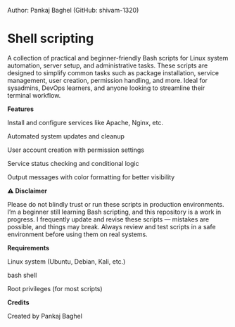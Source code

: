 
Author: Pankaj Baghel (GitHub: shivam-1320)



# Shell scripting
A collection of practical and beginner-friendly Bash scripts for Linux system automation, server setup, and administrative tasks. These scripts are designed to simplify common tasks such as package installation, service management, user creation, permission handling, and more. Ideal for sysadmins, DevOps learners, and anyone looking to streamline their terminal workflow.



**Features**

Install and configure services like Apache, Nginx, etc.

Automated system updates and cleanup

User account creation with permission settings

Service status checking and conditional logic

Output messages with color formatting for better visibility




**⚠ Disclaimer**

Please do not blindly trust or run these scripts in production environments.
I’m a beginner still learning Bash scripting, and this repository is a work in progress.
I frequently update and revise these scripts — mistakes are possible, and things may break.
Always review and test scripts in a safe environment before using them on real systems.



 
**Requirements**

Linux system (Ubuntu, Debian, Kali, etc.)

bash shell

Root privileges (for most scripts)


 
 **Credits**
 
Created by Pankaj Baghel
